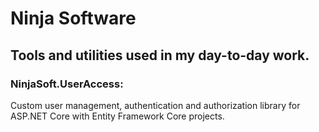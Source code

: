 # Ninja Software

## Tools and utilities used in my day-to-day work.

### NinjaSoft.UserAccess:
Custom user management, authentication and authorization library for ASP.NET Core with Entity Framework Core projects.